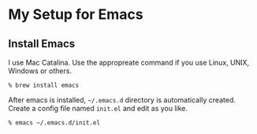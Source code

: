 # My Setup for Emacs

## Install Emacs
I use Mac Catalina. Use the appropreate command if you use Linux, UNIX, Windows or others.

```
% brew install emacs
```

After emacs is installed, `~/.emacs.d` directory is automatically created. Create a config file named `init.el` and edit as you like.

```
% emacs ~/.emacs.d/init.el
```